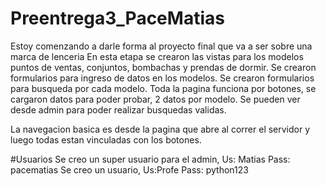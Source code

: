 # Preentrega3_PaceMatias
Estoy comenzando a darle forma al proyecto final que va a ser sobre una marca de lenceria
En esta etapa se crearon las vistas para los modelos puntos de ventas, conjuntos, bombachas y prendas de dormir.
Se crearon formularios para ingreso de datos en los modelos.
Se crearon formularios para busqueda por cada modelo.
Toda la pagina funciona por botones, se cargaron datos para poder probar, 2 datos por modelo.
Se pueden ver desde admin para poder realizar busquedas validas.

La navegacion basica es desde la pagina que abre al correr el servidor y luego todas estan vinculadas con los botones.





#Usuarios
Se creo un super usuario para el admin, Us: Matias Pass: pacematias
Se creo un usuario, Us:Profe Pass: python123
